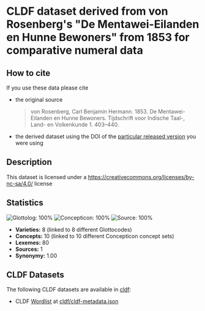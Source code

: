 # CLDF dataset derived from von Rosenberg's "De Mentawei-Eilanden en Hunne Bewoners" from 1853 for comparative numeral data

## How to cite

If you use these data please cite
- the original source
  > von Rosenberg, Carl Benjamin Hermann. 1853. De Mentawei-Eilanden en Hunne Bewoners. Tijdschrift voor Indische Taal-, Land- en Volkenkunde 1. 403–440.
- the derived dataset using the DOI of the [particular released version](../../releases/) you were using

## Description


This dataset is licensed under a https://creativecommons.org/licenses/by-nc-sa/4.0/ license

## Statistics


![Glottolog: 100%](https://img.shields.io/badge/Glottolog-100%25-brightgreen.svg "Glottolog: 100%")
![Concepticon: 100%](https://img.shields.io/badge/Concepticon-100%25-brightgreen.svg "Concepticon: 100%")
![Source: 100%](https://img.shields.io/badge/Source-100%25-brightgreen.svg "Source: 100%")

- **Varieties:** 8 (linked to 8 different Glottocodes)
- **Concepts:** 10 (linked to 10 different Concepticon concept sets)
- **Lexemes:** 80
- **Sources:** 1
- **Synonymy:** 1.00

## CLDF Datasets

The following CLDF datasets are available in [cldf](cldf):

- CLDF [Wordlist](https://github.com/cldf/cldf/tree/master/modules/Wordlist) at [cldf/cldf-metadata.json](cldf/cldf-metadata.json)